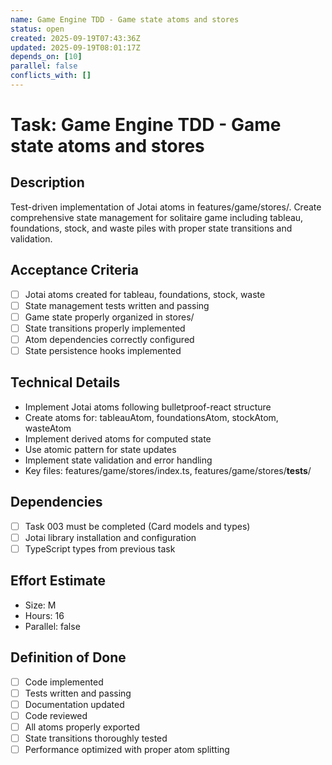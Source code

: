 ```yaml
---
name: Game Engine TDD - Game state atoms and stores
status: open
created: 2025-09-19T07:43:36Z
updated: 2025-09-19T08:01:17Z
depends_on: [10]
parallel: false
conflicts_with: []
---
```


# Task: Game Engine TDD - Game state atoms and stores

## Description
Test-driven implementation of Jotai atoms in features/game/stores/. Create comprehensive state management for solitaire game including tableau, foundations, stock, and waste piles with proper state transitions and validation.

## Acceptance Criteria
- [ ] Jotai atoms created for tableau, foundations, stock, waste
- [ ] State management tests written and passing
- [ ] Game state properly organized in stores/
- [ ] State transitions properly implemented
- [ ] Atom dependencies correctly configured
- [ ] State persistence hooks implemented

## Technical Details
- Implement Jotai atoms following bulletproof-react structure
- Create atoms for: tableauAtom, foundationsAtom, stockAtom, wasteAtom
- Implement derived atoms for computed state
- Use atomic pattern for state updates
- Implement state validation and error handling
- Key files: features/game/stores/index.ts, features/game/stores/__tests__/

## Dependencies
- [ ] Task 003 must be completed (Card models and types)
- [ ] Jotai library installation and configuration
- [ ] TypeScript types from previous task

## Effort Estimate
- Size: M
- Hours: 16
- Parallel: false

## Definition of Done
- [ ] Code implemented
- [ ] Tests written and passing
- [ ] Documentation updated
- [ ] Code reviewed
- [ ] All atoms properly exported
- [ ] State transitions thoroughly tested
- [ ] Performance optimized with proper atom splitting
